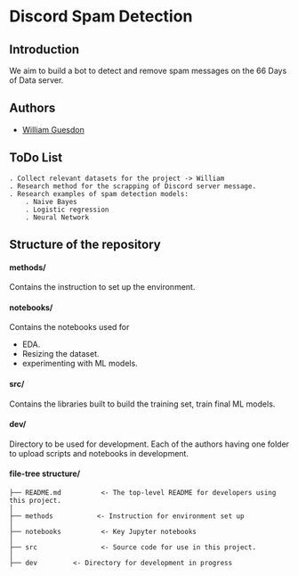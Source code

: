 # Discord Spam Detection


## Introduction

We aim to build a bot to detect and remove spam messages on the 66 Days of Data server. 

## Authors

* [William Guesdon](https://github.com/wguesdon)

## ToDo List

```
. Collect relevant datasets for the project -> William
. Research method for the scrapping of Discord server message. 
. Research examples of spam detection models:
	. Naive Bayes
	. Logistic regression
	. Neural Network
```

## Structure of the repository

#### methods/
Contains the instruction to set up the environment.

#### notebooks/
Contains the notebooks used for 
* EDA.
* Resizing the dataset.
* experimenting with ML models.

#### src/
Contains the libraries built to  build the training set, train final ML models.

#### dev/
Directory to be used for development. Each of the authors having one folder to upload scripts and notebooks in development.

#### file-tree structure/

```
├── README.md          <- The top-level README for developers using this project.
│
├── methods           <- Instruction for environment set up
│
├── notebooks          <- Key Jupyter notebooks 
│
├── src                <- Source code for use in this project.
│
├── dev         <- Directory for development in progress
```
